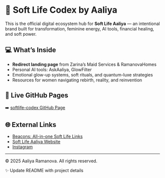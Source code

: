 # 🌸 Soft Life Codex by Aaliya

This is the official digital ecosystem hub for **Soft Life Aaliya** — an intentional brand built for transformation, feminine energy, AI tools, financial healing, and soft power.

## 💻 What’s Inside

- **Redirect landing page** from Zarina’s Maid Services & RamanovaHomes
- Personal AI tools: AskAaliya, GlowFilter
- Emotional glow-up systems, soft rituals, and quantum-luxe strategies
- Resources for women navigating rebirth, reality, and reinvention

## 🔗 Live GitHub Pages
➡️ [softlife-codex GitHub Page](https://aaliaramanova.github.io/softlife-codex)

## 🌐 External Links
- [Beacons: All-in-one Soft Life Links](https://beacons.ai/softlifeaaliya)
- [Soft Life Aaliya Website](https://softlifeaaliya.com)
- [Instagram](https://instagram.com/softlifeaaliya)

---
© 2025 Aaliya Ramanova. All rights reserved.




✨ Update README with project details
